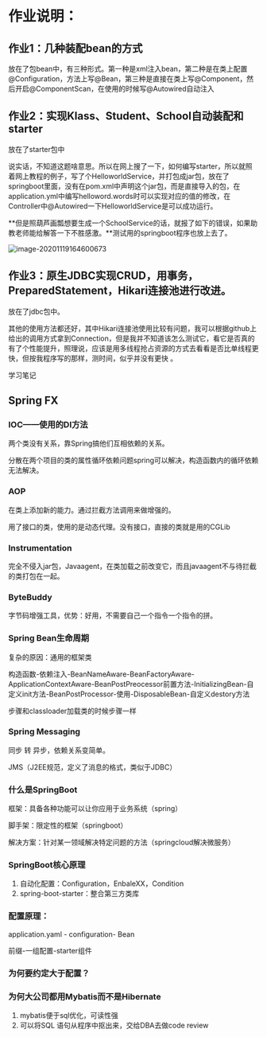 # 作业说明：

## 作业1：几种装配bean的方式

放在了包bean中，有三种形式。第一种是xml注入bean，第二种是在类上配置@Configuration，方法上写@Bean，第三种是直接在类上写@Component，然后开启@ComponentScan，在使用的时候写@Autowired自动注入

## 作业2：实现Klass、Student、School自动装配和starter

放在了starter包中

说实话，不知道这题啥意思。所以在网上搜了一下，如何编写starter，所以就照着网上教程的例子，写了个HelloworldService，并打包成jar包，放在了springboot里面，没有在pom.xml中声明这个jar包，而是直接导入的包，在application.yml中编写helloword.words时可以实现对应的值的修改，在Controller中@Autowired一下HelloworldService是可以成功运行。

**但是照葫芦画瓢想要生成一个SchoolService的话，就报了如下的错误，如果助教老师能给解答一下不胜感激。**测试用的springboot程序也放上去了。

![image-20201119164600673](E:\workspace\JAVA-000\Week_05\resource\image-20201119164600673.png)

## 作业3：原生JDBC实现CRUD，用事务，PreparedStatement，Hikari连接池进行改进。

放在了jdbc包中。

其他的使用方法都还好，其中Hikari连接池使用比较有问题，我可以根据github上给出的调用方式拿到Connection，但是我并不知道该怎么测试它，看它是否真的有了个性能提升，照理说，应该是用多线程抢占资源的方式去看看是否比单线程更快，但按我程序写的那样，测时间，似乎并没有更快 。

学习笔记

## Spring FX

### IOC——使用的DI方法

两个类没有关系，靠Spring搞他们互相依赖的关系。

分散在两个项目的类的属性循环依赖问题spring可以解决，构造函数内的循环依赖无法解决。

### AOP

在类上添加新的能力。通过拦截方法调用来做增强的。

用了接口的类，使用的是动态代理。没有接口，直接的类就是用的CGLib

### Instrumentation

完全不侵入jar包，Javaagent，在类加载之前改变它，而且javaagent不与待拦截的类打包在一起。

### ByteBuddy

字节码增强工具，优势：好用，不需要自己一个指令一个指令的拼。

### Spring Bean生命周期

复杂的原因：通用的框架类

构造函数-依赖注入-BeanNameAware-BeanFactoryAware-ApplicationContextAware-BeanPostPreocessor前置方法-InitializingBean-自定义init方法-BeanPostProcessor-使用-DisposableBean-自定义destory方法

步骤和classloader加载类的时候步骤一样

### Spring Messaging

同步 转 异步，依赖关系变简单。

JMS（J2EE规范，定义了消息的格式，类似于JDBC） 

### 什么是SpringBoot

框架：具备各种功能可以让你应用于业务系统（spring）

脚手架：限定性的框架（springboot）

解决方案：针对某一领域解决特定问题的方法（springcloud解决微服务）

### SpringBoot核心原理

1. 自动化配置：Configuration，EnbaleXX，Condition
2. spring-boot-starter：整合第三方类库

### 配置原理：

application.yaml - configuration- Bean 

前缀-一组配置-starter组件

### 为何要约定大于配置？

### 为何大公司都用Mybatis而不是Hibernate

1. mybatis便于sql优化，可读性强
2. 可以将SQL 语句从程序中抠出来，交给DBA去做code review


